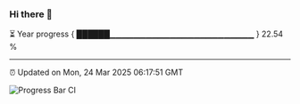 ### Hi there 👋

⏳ Year progress { ██████▁▁▁▁▁▁▁▁▁▁▁▁▁▁▁▁▁▁▁▁▁▁▁▁ } 22.54 %

---

⏰ Updated on Mon, 24 Mar 2025 06:17:51 GMT

![Progress Bar CI](https://github.com/code-lakshay/GitHub-Actions-Demo/workflows/Progress%20Bar%20CI/badge.svg)
